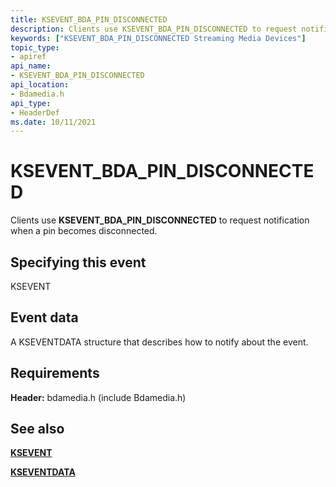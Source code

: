 ```yaml
---
title: KSEVENT_BDA_PIN_DISCONNECTED
description: Clients use KSEVENT_BDA_PIN_DISCONNECTED to request notification when a pin becomes disconnected.
keywords: ["KSEVENT_BDA_PIN_DISCONNECTED Streaming Media Devices"]
topic_type:
- apiref
api_name:
- KSEVENT_BDA_PIN_DISCONNECTED
api_location:
- Bdamedia.h
api_type:
- HeaderDef
ms.date: 10/11/2021
---
```


# KSEVENT_BDA_PIN_DISCONNECTED

Clients use **KSEVENT_BDA_PIN_DISCONNECTED** to request notification when a pin becomes disconnected.

## Specifying this event

KSEVENT

## Event data

A KSEVENTDATA structure that describes how to notify about the event.

## Requirements

**Header:** bdamedia.h (include Bdamedia.h)

## See also

[**KSEVENT**](./ksevent-structure.md)

[**KSEVENTDATA**](/windows-hardware/drivers/ddi/ks/ns-ks-kseventdata)
